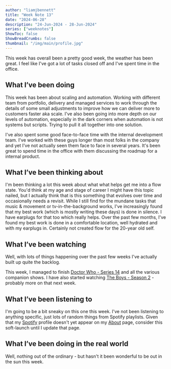 ```yaml
---
author: "liamjbennett"
title: "Week Note 13"
date: "2024-06-28"
description: "24-Jun-2024 - 28-Jun-2024"
series: ["weeknotes"]
ShowToc: false
ShowBreadCrumbs: false
thumbnail: "/img/main/profile.jpg"
---
```


This week has overall been a pretty good week,  the weather has been great. I feel like I've got a lot of tasks closed off and I've spent time in the office.

## What I’ve been doing

This week has been about scaling and automation. Working with different team from portfolio, delivery and managed services to work through the details of some small adjustments to improve how we can deliver more to customers faster aka scale. I've also been going into more depth on our levels of automation, especially in the dark corners when automation is not systems but scripts. Trying to pull it all together into one solution.

I've also spent some good face-to-face time with the internal development team. I've worked with these guys longer than most folks in the company and yet I've not actually seen them face to face in several years. It's been great to spend time in the office with them discussing the roadmap for a internal product.

## What I’ve been thinking about

I'm been thinking a lot this week about what what helps get me into a flow state. You'd think at my age and stage of career I might have this topic nailed, but I actually think that is this something that evolves over time and occasionally needs a revisit. While I still find for the mundane tasks that music & movement or tv-in-the-background works, I've increasingly found that my best work (which is mostly writing these days) is done in silence. I have earplugs for that too which really helps. Over the past few months, I've found my best work is done in a comfortable location, well hydrated and with my earplugs in. Certainly not created flow for the 20-year old self. 

## What I’ve been watching

Well, with lots of things happening over the past few weeks I've actually built up quite the backlog.

This week, I managed to finish [Doctor Who - Series 14](https://www.bbc.co.uk/iplayer/episodes/p0gglvqn/doctor-who) and all the various companion shows. I have also started watching [The Boys - Season 2]() - probably more on that next week.

## What I’ve been listening to

I'm going to be a bit sneaky on this one this week. I've not been listening to anything specific, just lots of random things from Spotify playlists. Given that my [Spotify](https://open.spotify.com/user/liamjbennett) profile doesn't yet appear on my [About](https://www.liamjbennett.me/about/) page, consider this soft-launch until I update that page.

## What I’ve been doing in the real world

Well, nothing out of the ordinary - but hasn't it been wonderful to be out in the sun this week.
